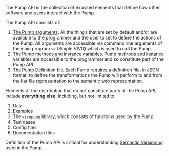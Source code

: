 The Pump API is the collection of exposed elements that define how other software and users interact with the Pump.

The Pump API consists of:

1. [The Pump arguments](https://github.com/mconlon17/vivo-pump/wiki/pump-arguments).  All the things that are set by 
default and/or are available to the programmer and the user
to set to define the actions of the Pump.  All arguments are accessible via command line arguments of the main program
`sv` (Simple VIVO) which is used to call the Pump.
1. [The Pump methods and instance variables](https://github.com/mconlon17/vivo-pump/wiki/pump-api).  Pump methods and 
instance variables are accessible to the programmer and so constitute part of the Pump API.
1. [The Pump Definition file](https://github.com/mconlon17/vivo-pump/wiki/pump-definition-file).  Each Pump requires a 
definition file, in JSON format, to define the transformations the Pump will perform to and from the flat file 
representation to the semantic web representation.

Elements of the distribution that do not constitute parts of the Pump API, include **everything else**, including, 
but not limited to:

1.  Data
1.  Examples
1.  The `vivopump` library, which consists of functions used by the Pump.
1.  Test cases
1.  Config files
1.  Documentation files

Definition of the Pump API is critical for understanding [Semantic Versioning](http://semver.org) used in the Pump.